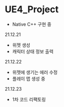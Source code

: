 # UE4_Project
- Native C++ 구현 중



21.12.21
- 위젯 생성
- 캐릭터 상태 정보 출력

21.12.22
- 위젯에 생기는 에러 수정
- 플레이 맵 생성 중

21.12.23
- 1차 코드 리팩토링
